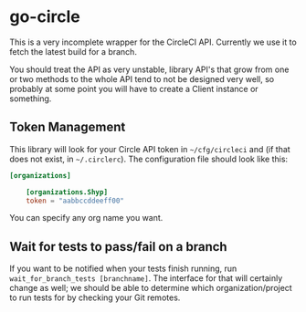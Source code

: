 # go-circle

This is a very incomplete wrapper for the CircleCI API. Currently we use it to
fetch the latest build for a branch.

You should treat the API as very unstable, library API's that grow from one or
two methods to the whole API tend to not be designed very well, so probably at
some point you will have to create a Client instance or something.

## Token Management

This library will look for your Circle API token in `~/cfg/circleci` and (if
that does not exist, in `~/.circlerc`). The configuration file should look like
this:

```toml
[organizations]

    [organizations.Shyp]
    token = "aabbccddeeff00"
```

You can specify any org name you want.

## Wait for tests to pass/fail on a branch

If you want to be notified when your tests finish running, run
`wait_for_branch_tests [branchname]`. The interface for that will certainly
change as well; we should be able to determine which organization/project to
run tests for by checking your Git remotes.
